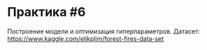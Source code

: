 # Практика #6

Построение модели и оптимизация гиперпараметров. Датасет: https://www.kaggle.com/elikplim/forest-fires-data-set